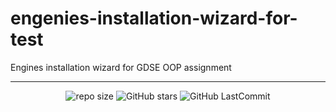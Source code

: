 # engenies-installation-wizard-for-test
Engines installation wizard for GDSE OOP assignment 

***
<div align="center">
  
![repo size](https://img.shields.io/github/repo-size/DewmithMihisara/engenies-installation-wizard-for-test?label=Repo%20Size&style=for-the-badge&labelColor=black&color=20bf6b)
![GitHub stars](https://img.shields.io/github/stars/DewmithMihisara/engenies-installation-wizard-for-test?&labelColor=black&color=f7b731&style=for-the-badge)
![GitHub LastCommit](https://img.shields.io/github/last-commit/DewmithMihisara/engenies-installation-wizard-for-test?logo=github&labelColor=black&color=d1d8e0&style=for-the-badge)

</div>
